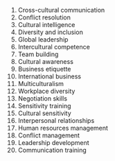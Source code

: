 1. Cross-cultural communication
2. Conflict resolution
3. Cultural intelligence
4. Diversity and inclusion
5. Global leadership
6. Intercultural competence
7. Team building
8. Cultural awareness
9. Business etiquette
10. International business
11. Multiculturalism
12. Workplace diversity
13. Negotiation skills
14. Sensitivity training
15. Cultural sensitivity
16. Interpersonal relationships
17. Human resources management
18. Conflict management
19. Leadership development
20. Communication training
